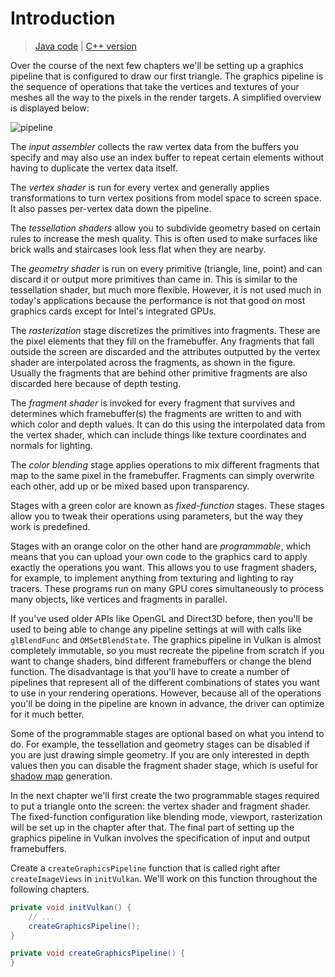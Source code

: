 # Introduction

> [Java code](https://github.com/club-doki7/vulkan4j/tree/master/modules/tutorial/src/main/java/tutorial/vulkan/part03/ch08/Main.java) | [C++ version](https://vulkan-tutorial.com/Drawing_a_triangle/Graphics_pipeline_basics/Introduction)

Over the course of the next few chapters we'll be setting up a graphics pipeline that is configured to draw our first triangle. The graphics pipeline is the sequence of operations that take the vertices and textures of your meshes all the way to the pixels in the render targets. A simplified overview is displayed below:

![pipeline](../../images/vulkan_simplified_pipeline_en.svg)

The *input assembler* collects the raw vertex data from the buffers you specify and may also use an index buffer to repeat certain elements without having to duplicate the vertex data itself.

The *vertex shader* is run for every vertex and generally applies transformations to turn vertex positions from model space to screen space. It also passes per-vertex data down the pipeline.

The *tessellation shaders* allow you to subdivide geometry based on certain rules to increase the mesh quality. This is often used to make surfaces like brick walls and staircases look less flat when they are nearby.

The *geometry shader* is run on every primitive (triangle, line, point) and can discard it or output more primitives than came in. This is similar to the tessellation shader, but much more flexible. However, it is not used much in today's applications because the performance is not that good on most graphics cards except for Intel's integrated GPUs.

The *rasterization* stage discretizes the primitives into fragments. These are the pixel elements that they fill on the framebuffer. Any fragments that fall outside the screen are discarded and the attributes outputted by the vertex shader are interpolated across the fragments, as shown in the figure. Usually the fragments that are behind other primitive fragments are also discarded here because of depth testing.

The *fragment shader* is invoked for every fragment that survives and determines which framebuffer(s) the fragments are written to and with which color and depth values. It can do this using the interpolated data from the vertex shader, which can include things like texture coordinates and normals for lighting.

The *color blending* stage applies operations to mix different fragments that map to the same pixel in the framebuffer. Fragments can simply overwrite each other, add up or be mixed based upon transparency.

Stages with a green color are known as *fixed-function* stages. These stages allow you to tweak their operations using parameters, but the way they work is predefined.

Stages with an orange color on the other hand are *programmable*, which means that you can upload your own code to the graphics card to apply exactly the operations you want. This allows you to use fragment shaders, for example, to implement anything from texturing and lighting to ray tracers. These programs run on many GPU cores simultaneously to process many objects, like vertices and fragments in parallel.

If you've used older APIs like OpenGL and Direct3D before, then you'll be used to being able to change any pipeline settings at will with calls like `glBlendFunc` and `OMSetBlendState`. The graphics pipeline in Vulkan is almost completely immutable, so you must recreate the pipeline from scratch if you want to change shaders, bind different framebuffers or change the blend function. The disadvantage is that you'll have to create a number of pipelines that represent all of the different combinations of states you want to use in your rendering operations. However, because all of the operations you'll be doing in the pipeline are known in advance, the driver can optimize for it much better.

Some of the programmable stages are optional based on what you intend to do. For example, the tessellation and geometry stages can be disabled if you are just drawing simple geometry. If you are only interested in depth values then you can disable the fragment shader stage, which is useful for [shadow map](https://en.wikipedia.org/wiki/Shadow_mapping) generation.

In the next chapter we'll first create the two programmable stages required to put a triangle onto the screen: the vertex shader and fragment shader. The fixed-function configuration like blending mode, viewport, rasterization will be set up in the chapter after that. The final part of setting up the graphics pipeline in Vulkan involves the specification of input and output framebuffers.

Create a `createGraphicsPipeline` function that is called right after `createImageViews` in `initVulkan`. We'll work on this function throughout the following chapters.

```java
private void initVulkan() {
    // ...
    createGraphicsPipeline();
}

private void createGraphicsPipeline() {
}
```
